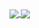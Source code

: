 <a href="">
  <img align="center" src="https://github-readme-stats.vercel.app/api?username=firelabs-io&theme=github_dark&hide=contribs&show_icons=true" />
</a>
<a href="">
  <img align="center" src="https://github-readme-stats.vercel.app/api/top-langs/?username=firelabs-io&theme=github_dark&layout=compact" />
</a>
